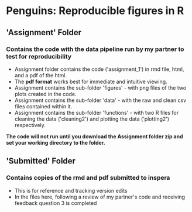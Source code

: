 # Penguins: Reproducible figures in R

## 'Assignment' Folder
### Contains the code with the data pipeline run by my partner to test for reproducibility
- Assignment folder contains the code ('assignment_1') in rmd file, html, and a pdf of the html.
-  The **pdf format** works best for immediate and intuitive viewing.
- Assignment contains the sub-folder 'figures' - with png files of the two plots created in the code.
- Assignment contains the sub-folder 'data' - with the raw and clean csv files contained within it.
- Assignment contains the sub-folder 'functions' - with two R files for cleaning the data ('cleaning2') and plotting the data ('plotting2') respectively.

**The code will not run until you download the Assignment folder zip and set your working directory to the folder.**


## 'Submitted' Folder
### Contains copies of the rmd and pdf submitted to inspera

- This is for reference and tracking version edits
- In the files here, following a review of my partner's code and receiving feedback question 3 is completed 


